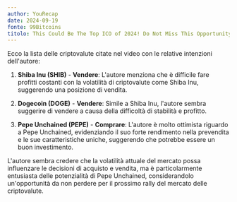 ```yaml
---
author: YouRecap
date: 2024-09-19
fonte: 99Bitcoins
titolo: This Could Be The Top ICO of 2024! Do Not Miss This Opportunity!
---
```


Ecco la lista delle criptovalute citate nel video con le relative intenzioni dell'autore:

1. **Shiba Inu (SHIB)** - **Vendere**: L'autore menziona che è difficile fare profitti costanti con la volatilità di criptovalute come Shiba Inu, suggerendo una posizione di vendita.

2. **Dogecoin (DOGE)** - **Vendere**: Simile a Shiba Inu, l'autore sembra suggerire di vendere a causa della difficoltà di stabilità e profitto.

3. **Pepe Unchained (PEPE)** - **Comprare**: L'autore è molto ottimista riguardo a Pepe Unchained, evidenziando il suo forte rendimento nella prevendita e le sue caratteristiche uniche, suggerendo che potrebbe essere un buon investimento.

L'autore sembra credere che la volatilità attuale del mercato possa influenzare le decisioni di acquisto e vendita, ma è particolarmente entusiasta delle potenzialità di Pepe Unchained, considerandolo un'opportunità da non perdere per il prossimo rally del mercato delle criptovalute.
